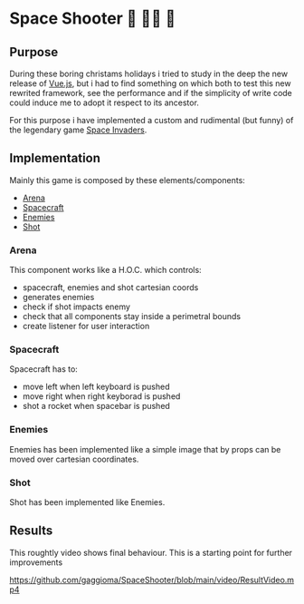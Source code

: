 # Space Shooter  🎅 🧙‍♀️ 🔫

## Purpose
During these boring christams holidays i tried to study in the deep the new release of [Vue.js](https://vuejs.org/), but i had to find something on which both to test this new rewrited framework, see the performance and if the simplicity of write code could induce me to adopt it respect to its ancestor.<br/> 

For this purpose i have implemented a custom and rudimental (but funny) of the legendary game [Space Invaders](https://en.wikipedia.org/wiki/Space_Invaders).<br/>

## Implementation

Mainly this game is composed by these elements/components:
- [Arena](#arena)
- [Spacecraft](#spacecraft)
- [Enemies](#enemies)
- [Shot](#enemies)

### Arena

This component works like a H.O.C. which controls:
- spacecraft, enemies and shot cartesian coords
- generates enemies
- check if shot impacts enemy
- check that all components stay inside a perimetral bounds
- create listener for user interaction

### Spacecraft

Spacecraft has to:
- move left when left keyboard is pushed 
- move right when right keyborad is pushed
- shot a rocket when spacebar is pushed

### Enemies

Enemies has been implemented like a simple image that by props can be moved over cartesian coordinates.

### Shot

Shot has been implemented like Enemies.

## Results

This roughtly video shows final behaviour.
This is a starting point for further improvements

https://github.com/gaggioma/SpaceShooter/blob/main/video/ResultVideo.mp4